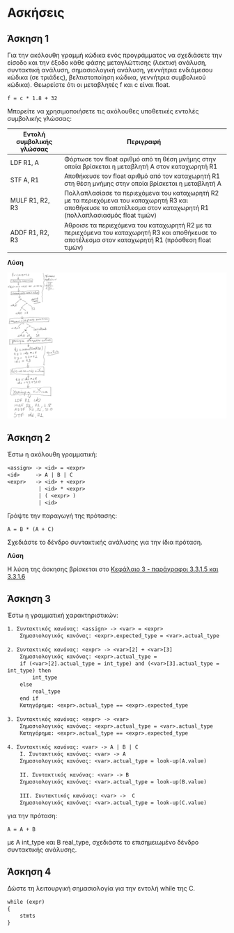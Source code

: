 # Ασκήσεις 

## Άσκηση 1

Για την ακόλουθη γραμμή κώδικα ενός προγράμματος να σχεδιάσετε την είσοδο και την έξοδο κάθε φάσης μεταγλώττισης (λεκτική ανάλυση, συντακτική ανάλυση, σημασιολογική ανάλυση, γεννήτρια ενδιάμεσου κώδικα (σε τριάδες), βελτιστοποίηση κώδικα, γεννήτρια συμβολικού κώδικα). Θεωρείστε ότι οι μεταβλητές f και c είναι float. 

```
f = c * 1.8 + 32
```

Μπορείτε να χρησιμοποιήσετε τις ακόλουθες υποθετικές εντολές συμβολικής γλώσσας:

| Εντολή συμβολικής γλώσσας        | Περιγραφή                                                                                                                                                        |
| --------------- | ---------------------------------------------------------------------------------------------------------------------------------------------------------------- |
| LDF R1, A       | Φόρτωσε τον float αριθμό από τη θέση μνήμης στην οποία βρίσκεται η μεταβλητή Α στον καταχωρητή R1                                                                |
| STF A, R1       | Αποθήκευσε τον float αριθμό από τον καταχωρητή R1 στη θέση μνήμης στην οποία βρίσκεται η μεταβλητή Α                                                             |
| MULF R1, R2, R3 | Πολλαπλασίασε τα περιεχόμενα του καταχωρητή R2 με τα περιεχόμενα του καταχωρητή R3 και αποθήκευσε το αποτέλεσμα στον καταχωρητή R1 (πολλαπλασιασμός float τιμών) |
| ADDF R1, R2, R3 | Άθροισε τα περιεχόμενα του καταχωρητή R2 με τα περιεχόμενα του καταχωρητή R3 και αποθήκευσε το αποτέλεσμα στον καταχωρητή R1 (πρόσθεση float τιμών)              |

**Λύση**
<!-- ![](./askisi1_sol.svg) -->
<img src="askisi1_sol.svg" width="800">

## Άσκηση 2

Έστω η ακόλουθη γραμματική:

```
<assign> -> <id> = <expr>
<id>     -> A | B | C
<expr>   -> <id> + <expr>
          | <id> * <expr>
          | ( <expr> )
          | <id>
```

Γράψτε την παραγωγή της πρότασης:

```
A = B * (A + C)
```

Σχεδιάστε το δένδρο συντακτικής ανάλυσης για την ίδια πρόταση.

**Λύση**

Η λύση της άσκησης βρίσκεται στο [Κεφάλαιο 3 - παράγραφοι 3.3.1.5 και 3.3.1.6](./../cpl_sebesta/ch03/index.md)


## Άσκηση 3

Έστω η γραμματική χαρακτηριστικών: 

```
1. Συντακτικός κανόνας: <assign> -> <var> = <expr>
    Σημασιολογικός κανόνας: <expr>.expected_type = <var>.actual_type

2. Συντακτικός κανόνας: <expr> -> <var>[2] + <var>[3]
    Σημασιολογικός κανόνας: <expr>.actual_type =
    if (<var>[2].actual_type = int_type) and (<var>[3].actual_type = int_type) then 
        int_type
    else 
        real_type
    end if
    Κατηγόρημα: <expr>.actual_type == <expr>.expected_type

3. Συντακτικός κανόνας: <expr> -> <var>
    Σημασιολογικός κανόνας: <expr>.actual_type = <var>.actual_type
    Κατηγόρημα: <expr>.actual_type == <expr>.expected_type

4. Συντακτικός κανόνας: <var> -> A | B | C 
    I. Συντακτικός κανόνας: <var> -> A
    Σημασιολογικός κανόνας: <var>.actual_type = look-up(A.value)
    
    II. Συντακτικός κανόνας: <var> -> B 
    Σημασιολογικός κανόνας: <var>.actual_type = look-up(B.value)
    
    III. Συντακτικός κανόνας: <var> ->  C
    Σημασιολογικός κανόνας: <var>.actual_type = look-up(C.value)
```

για την πρόταση:

```
Α = Α + Β
```

με A int_type και B real_type, σχεδιάστε το επισημειωμένο δένδρο συντακτικής ανάλυσης.


## Άσκηση 4

Δώστε τη λειτουργική σημασιολογία για την εντολή while της C.

```
while (expr)
{
    stmts
}
```

<!-- **Λύση**

```
loop: control = expr
    if control == 0 goto out
    stmts
    goto loop
out: ... -->
```